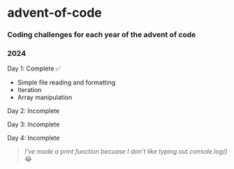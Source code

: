 # advent-of-code
### Coding challenges for each year of the advent of code

### 2024
Day 1: Complete ✅
* Simple file reading and formatting
* Iteration 
* Array manipulation
  
Day 2: Incomplete

Day 3: Incomplete

Day 4: Incomplete

> _I've made a print function becuase I don't like typing out console.log()_ 😂
